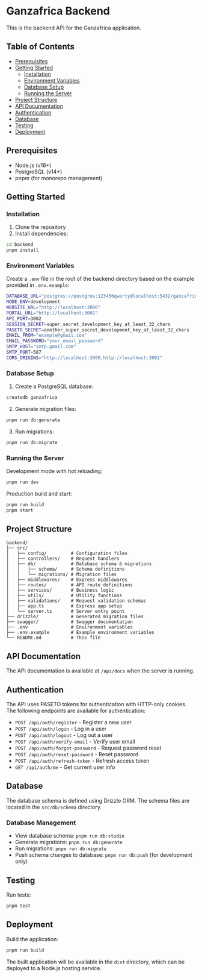# Ganzafrica Backend

This is the backend API for the Ganzafrica application.

## Table of Contents

- [Prerequisites](#prerequisites)
- [Getting Started](#getting-started)
  - [Installation](#installation)
  - [Environment Variables](#environment-variables)
  - [Database Setup](#database-setup)
  - [Running the Server](#running-the-server)
- [Project Structure](#project-structure)
- [API Documentation](#api-documentation)
- [Authentication](#authentication)
- [Database](#database)
- [Testing](#testing)
- [Deployment](#deployment)

## Prerequisites

- Node.js (v16+)
- PostgreSQL (v14+)
- pnpm (for monorepo management)

## Getting Started

### Installation

1. Clone the repository
2. Install dependencies:

```bash
cd backend
pnpm install
```

### Environment Variables

Create a `.env` file in the root of the backend directory based on the example provided in `.env.example`:

```bash
DATABASE_URL="postgres://postgres:123456qwerty@localhost:5432/ganzafrica"
NODE_ENV=development
WEBSITE_URL="http://localhost:3000"
PORTAL_URL="http://localhost:3001"
API_PORT=3002
SESSION_SECRET=super_secret_development_key_at_least_32_chars
PASETO_SECRET=another_super_secret_development_key_at_least_32_chars
EMAIL_FROM="example@gmail.com"
EMAIL_PASSWORD="your_email_password"
SMTP_HOST="smtp.gmail.com"
SMTP_PORT=587
CORS_ORIGINS="http://localhost:3000,http://localhost:3001"
```

### Database Setup

1. Create a PostgreSQL database:

```bash
createdb ganzafrica
```

2. Generate migration files:

```bash
pnpm run db:generate
```

3. Run migrations:

```bash
pnpm run db:migrate
```

### Running the Server

Development mode with hot reloading:

```bash
pnpm run dev
```

Production build and start:

```bash
pnpm run build
pnpm start
```

## Project Structure

```
backend/
├── src/
│   ├── config/         # Configuration files
│   ├── controllers/    # Request handlers
│   ├── db/             # Database schema & migrations
│   │   ├── schema/     # Schema definitions
│   │   └── migrations/ # Migration files
│   ├── middlewares/    # Express middlewares
│   ├── routes/         # API route definitions
│   ├── services/       # Business logic
│   ├── utils/          # Utility functions
│   ├── validations/    # Request validation schemas
│   ├── app.ts          # Express app setup
│   └── server.ts       # Server entry point
├── drizzle/            # Generated migration files
├── swagger/            # Swagger documentation
├── .env                # Environment variables
├── .env.example        # Example environment variables
└── README.md           # This file
```

## API Documentation

The API documentation is available at `/api/docs` when the server is running.

## Authentication

The API uses PASETO tokens for authentication with HTTP-only cookies. The following endpoints are available for authentication:

- `POST /api/auth/register` - Register a new user
- `POST /api/auth/login` - Log in a user
- `POST /api/auth/logout` - Log out a user
- `POST /api/auth/verify-email` - Verify user email
- `POST /api/auth/forgot-password` - Request password reset
- `POST /api/auth/reset-password` - Reset password
- `POST /api/auth/refresh-token` - Refresh access token
- `GET /api/auth/me` - Get current user info

## Database

The database schema is defined using Drizzle ORM. The schema files are located in the `src/db/schema` directory.

### Database Management

- View database schema: `pnpm run db:studio`
- Generate migrations: `pnpm run db:generate`
- Run migrations: `pnpm run db:migrate`
- Push schema changes to database: `pnpm run db:push` (for development only)

## Testing

Run tests:

```bash
pnpm test
```

## Deployment

Build the application:

```bash
pnpm run build
```

The built application will be available in the `dist` directory, which can be deployed to a Node.js hosting service.
